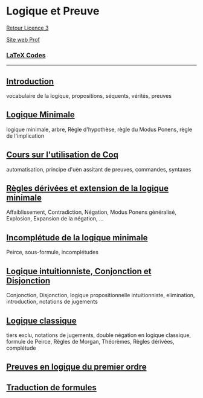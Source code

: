 # Logique et Preuve

[Retour Licence 3](https://mcheungsen.github.io/cours/ "Licence 3")

[Site web Prof](https://www.labri.fr/perso/duchon/Enseignements/L-et-P/)

### [LaTeX Codes](latex.md)

---

## [Introduction](logique-preuve-1.md)
vocabulaire de la logique, propositions, séquents, vérités, preuves

## [Logique Minimale](logique-preuve-2.md)
logique minimale, arbre, Règle d'hypothèse, règle du Modus Ponens, règle de l'implication

## [Cours sur l'utilisation de Coq](logique-preuve-3.md)
automatisation, principe d'uèn assitant de preuves, commandes, syntaxes

## [Règles dérivées et extension de la logique minimale](logique-preuve-4.md)
Affaiblissement, Contradiction, Négation, Modus Ponens généralisé, Explosion, Expansion de la négation, ...

## [Incomplétude de la logique minimale](logique-preuve-5.md)
Peirce, sous-formule, incomplétudes

## [Logique intuitionniste, Conjonction et Disjonction](logique-preuve-6.md)
Conjonction, Disjonction, logique propositionnelle intuitionniste, elimination, introduction, notations de jugements

## [Logique classique](logique-preuve-7.md)
tiers exclu, notations de jugements, double négation en logique classique, formule de Peirce, Règles de Morgan, Théorèmes, Règles dérivées, complétude

## [Preuves en logique du premier ordre](logique-preuve-8.md)

## [Traduction de formules](logique-preuve-9.md)